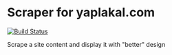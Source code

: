 # Scraper for yaplakal.com

[![Build Status](https://travis-ci.org/mikolasan/yaplakal-scraper.svg?branch=master)](https://travis-ci.org/mikolasan/yaplakal-scraper)

Scrape a site content and display it with "better" design
